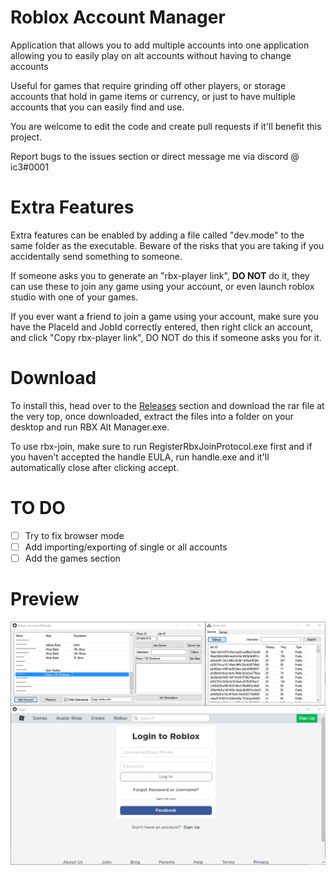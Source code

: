 # Roblox Account Manager
Application that allows you to add multiple accounts into one application allowing you to easily play on alt accounts without having to change accounts

Useful for games that require grinding off other players, or storage accounts that hold in game items or currency, or just to have multiple accounts that you can easily find and use.

You are welcome to edit the code and create pull requests if it'll benefit this project.

Report bugs to the issues section or direct message me via discord @ ic3#0001

# Extra Features
Extra features can be enabled by adding a file called "dev.mode" to the same folder as the executable.
Beware of the risks that you are taking if you accidentally send something to someone.

If someone asks you to generate an "rbx-player link", **DO NOT** do it, they can use these to join any game using your account, or even launch roblox studio with one of your games.

If you ever want a friend to join a game using your account, make sure you have the PlaceId and JobId correctly entered, then right click an account, and click "Copy rbx-player link", DO NOT do this if someone asks you for it.

# Download
To install this, head over to the [Releases](https://github.com/ic3w0lf22/Roblox-Account-Manager/releases) section and download the rar file at the very top, once downloaded, extract the files into a folder on your desktop and run RBX Alt Manager.exe.

To use rbx-join, make sure to run RegisterRbxJoinProtocol.exe first and if you haven't accepted the handle EULA, run handle.exe and it'll automatically close after clicking accept.

# TO DO
- [ ] Try to fix browser mode
- [ ] Add importing/exporting of single or all accounts
- [ ] Add the games section

# Preview
![github-large](Images/Image1.png)
